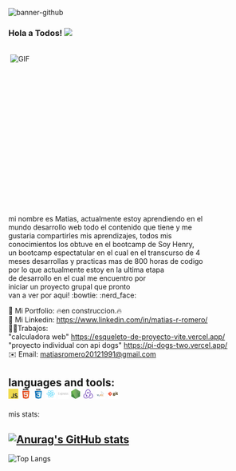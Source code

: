 ![banner-github](https://user-images.githubusercontent.com/89623331/162742829-cff5914b-3359-482f-bf01-748f529c69c6.png )

### Hola a Todos! <img src="https://media.giphy.com/media/hvRJCLFzcasrR4ia7z/giphy.gif" width="25px">


<br/>
<img align="right" alt="GIF" src="https://github.com/abhisheknaiidu/abhisheknaiidu/blob/master/code.gif?raw=true" width="500" height="320" />
mi nombre es Matias, actualmente estoy aprendiendo en el<br/> 
mundo desarrollo web todo el contenido que tiene y me  <br/>
gustaria compartirles mis aprendizajes, todos mis <br/> 
conocimientos los obtuve en el bootcamp de Soy Henry,  <br/>
un bootcamp espectatular en el cual en el transcurso de 4 <br/> 
meses desarrollas y practicas mas de 800 horas de codigo<br/>
por lo que actualmente estoy en la ultima etapa<br/> 
de desarrollo en el cual me encuentro por <br/>
iniciar un proyecto grupal que pronto <br/> 
van a ver por aqui! :bowtie: :nerd_face:

 :eyes:  Mi Portfolio: :fire:en construccion.:fire:<br/>
👨‍ Mi Linkedin: https://www.linkedin.com/in/matias-r-romero/<br/>
🧑‍💻Trabajos:<br/>
"calculadora web" https://esqueleto-de-proyecto-vite.vercel.app/ <br/> 
"proyecto individual con api dogs" https://pi-dogs-two.vercel.app/ <br/>
✉️ Email: matiasromero20121991@gmail.com
<br/>

**languages and tools:**  
<code><img height="20" src="https://raw.githubusercontent.com/github/explore/80688e429a7d4ef2fca1e82350fe8e3517d3494d/topics/javascript/javascript.png"></code>
<code><img height="20" src="https://raw.githubusercontent.com/github/explore/80688e429a7d4ef2fca1e82350fe8e3517d3494d/topics/html/html.png"></code>
<code><img height="20" src="https://raw.githubusercontent.com/github/explore/80688e429a7d4ef2fca1e82350fe8e3517d3494d/topics/css/css.png"></code>
<code><img height="20" src="https://raw.githubusercontent.com/github/explore/80688e429a7d4ef2fca1e82350fe8e3517d3494d/topics/react/react.png"></code>
<code><img height="20" src="https://raw.githubusercontent.com/github/explore/80688e429a7d4ef2fca1e82350fe8e3517d3494d/topics/express/express.png"></code>
<code><img height="20" src="https://raw.githubusercontent.com/github/explore/80688e429a7d4ef2fca1e82350fe8e3517d3494d/topics/nodejs/nodejs.png"></code>
<code><img height="20" src="https://raw.githubusercontent.com/github/explore/80688e429a7d4ef2fca1e82350fe8e3517d3494d/topics/redux/redux.png"></code>
<code><img height="20" src="https://raw.githubusercontent.com/github/explore/80688e429a7d4ef2fca1e82350fe8e3517d3494d/topics/mysql/mysql.png"></code>
<code><img height="20" src="https://raw.githubusercontent.com/github/explore/80688e429a7d4ef2fca1e82350fe8e3517d3494d/topics/git/git.png"></code>
-
mis stats:

[![Anurag's GitHub stats](https://github-readme-stats.vercel.app/api?username=matias199130)](https://github.com/anuraghazra/github-readme-stats&bg_color=171c28)
-
![Top Langs](https://github-readme-stats.vercel.app/api/top-langs/?username=matias199130&layout=compact&title_color=007bff&text_color=e7e7e7&icon_color=007bff&bg_color=171c28)
